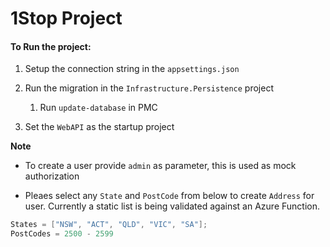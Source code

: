 # 1Stop Project

#### To Run the project:

1. Setup the connection string in the `appsettings.json`

2. Run the migration in the `Infrastructure.Persistence` project
   
   1. Run `update-database` in PMC 

3. Set the `WebAPI` as the startup project



**Note** 

- To create a user provide `admin` as parameter, this is used as mock authorization

- Pleaes select any `State` and `PostCode` from below to create `Address`  for user. Currently a static list is being validated against an Azure Function. 

```csharp
States = ["NSW", "ACT", "QLD", "VIC", "SA"];
PostCodes = 2500 - 2599
```

        

        
